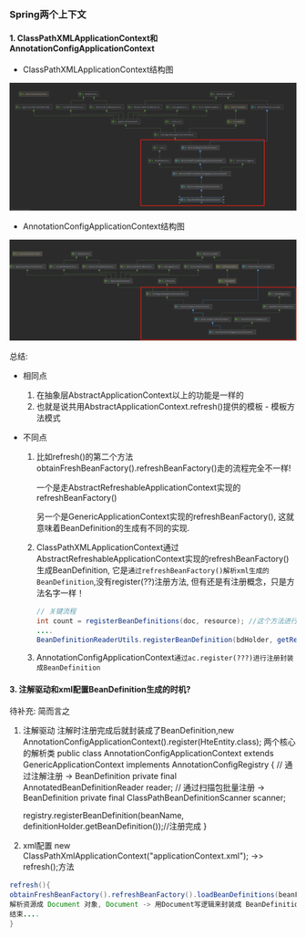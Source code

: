 ### Spring两个上下文

#### 1. ClassPathXMLApplicationContext和AnnotationConfigApplicationContext

- ClassPathXMLApplicationContext结构图

![](Spring两个上下文的区别.assets/1603198174(1).jpg)

- AnnotationConfigApplicationContext结构图

![](Spring两个上下文的区别.assets/1603198195(1).jpg)

总结: 

- 相同点

  1. 在抽象层AbstractApplicationContext以上的功能是一样的
  2. 也就是说共用AbstractApplicationContext.refresh()提供的模板     - 模板方法模式

- 不同点

  1. 比如refresh()的第二个方法obtainFreshBeanFactory().refreshBeanFactory()走的流程完全不一样!

     一个是走AbstractRefreshableApplicationContext实现的refreshBeanFactory()

     另一个是GenericApplicationContext实现的refreshBeanFactory(), 这就意味着BeanDefinition的生成有不同的实现.

  2. ClassPathXMLApplicationContext通过AbstractRefreshableApplicationContext实现的refreshBeanFactory()生成BeanDefinition, 它是`通过refreshBeanFactory()解析xml生成的BeanDefinition`,没有register(??)注册方法, 但有还是有注册概念，只是方法名字一样！

     ```java
     // 关键流程
     int count = registerBeanDefinitions(doc, resource); //这个方法进行注册，xml被解析成doc
     ....
     BeanDefinitionReaderUtils.registerBeanDefinition(bdHolder, getReaderContext().getRegistry()); // ☆向ioc容器注册解析得到的beanDefinition的地方
     ```
  
  3. AnnotationConfigApplicationContext`通过ac.register(???)进行注册封装成BeanDefinition`

#### 3. 注解驱动和xml配置BeanDefinition生成的时机?

待补充: 简而言之 
1. 注解驱动
注解时注册完成后就封装成了BeanDefinition,new AnnotationConfigApplicationContext().register(HteEntity.class);
两个核心的解析类
public class AnnotationConfigApplicationContext extends GenericApplicationContext implements AnnotationConfigRegistry {
	// 通过注解注册 -> BeanDefinition
	private final AnnotatedBeanDefinitionReader reader;
	// 通过扫描包批量注册 -> BeanDefinition
	private final ClassPathBeanDefinitionScanner scanner;
	
	registry.registerBeanDefinition(beanName, definitionHolder.getBeanDefinition());//注册完成
}

2. xml配置
  new ClassPathXmlApplicationContext("applicationContext.xml"); ->> refresh();方法

```java
refresh(){
obtainFreshBeanFactory().refreshBeanFactory().loadBeanDefinitions(beanFactory).loadBeanDefinitions(beanDefinitionReader).....
解析资源成 Document 对象, Document -> 用Document写逻辑来封装成 BeanDefinition -> BeanDefinitionHolder -> put BeanDefinitionMap中
结束....
}
```
